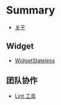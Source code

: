 # Summary

* [关于](./README.md)

## Widget

* [WidgetStateless](./widgets/custom_widget.md)

## 团队协作

* [Lint 工具](./team/lint.md)

